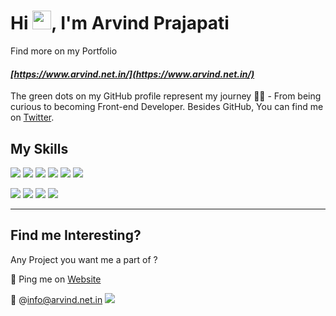 # Hi <img src="https://raw.githubusercontent.com/MartinHeinz/MartinHeinz/master/wave.gif" width="30px">, I'm Arvind Prajapati 
Find more on my Portfolio 
#### _[https://www.arvind.net.in/](https://www.arvind.net.in/)_


The green dots on my GitHub profile represent my journey 🏃‍♀️ - From being curious to becoming  Front-end Developer.
Besides GitHub, You can find me on [Twitter](https://twitter.com/praja_arvind). 
 

## My Skills

![](https://img.shields.io/badge/HTML5-E34F26?style=for-the-badge&logo=html5&logoColor=white)
![](https://img.shields.io/badge/CSS3-1572B6?style=for-the-badge&logo=css3&logoColor=white)
![](https://img.shields.io/badge/Less-1d365d?style=for-the-badge&logo=less&logoColor=ffffff)
![](https://img.shields.io/badge/JavaScript-F7DF1E?style=for-the-badge&logo=javascript&logoColor=black)
![](https://img.shields.io/badge/Styled%20Components-444941?style=for-the-badge&logo=styledcomponents&logoColor=f1f1f1)
![](https://img.shields.io/badge/Typescript-185ADB?style=for-the-badge&logo=typescript&logoColor=f1f1f1)


![](https://img.shields.io/badge/Bootstrap-563D7C?style=for-the-badge&logo=bootstrap&logoColor=white)
![](https://img.shields.io/badge/React-20232A?style=for-the-badge&logo=react&logoColor=61DAFB)
![](https://img.shields.io/badge/jQuery-0769ad?style=for-the-badge&logo=jquery&logoColor=ffffff)
![](https://img.shields.io/badge/Antdesign-0170fe?style=for-the-badge&logo=antdesign&logoColor=ffffff)

 ---
 
 ## Find me Interesting?
   

Any Project you want me a part of ?
 
 👀 Ping me on [Website](https://www.arvind.net.in/)

 💌 @info@arvind.net.in 
 <a 	
 	href="https://mail.google.com/mail/?view=cm&fs=1&tf=1&to=info@arvind.net.in" 
	target="_blank">
		![](https://img.shields.io/badge/mail%20me-f1f1f1?style=for-the-badge&logo=gmail&logoColor=D44638)
 </a>
	

 
